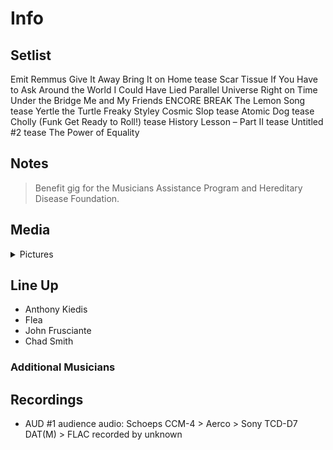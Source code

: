 # Info

## Setlist

Emit Remmus
Give It Away
Bring It on Home tease
Scar Tissue
If You Have to Ask
Around the World
I Could Have Lied
Parallel Universe
Right on Time
Under the Bridge
Me and My Friends
ENCORE BREAK
The Lemon Song tease
Yertle the Turtle
Freaky Styley
Cosmic Slop tease
Atomic Dog tease
Cholly (Funk Get Ready to Roll!) tease
History Lesson – Part II tease
Untitled #2 tease
The Power of Equality

## Notes

> Benefit gig for the Musicians Assistance Program and Hereditary Disease Foundation.

## Media 

<details>
  <summary>Pictures</summary>
  <!--<img alt="Setlist" title="Setlist" src="_.jpg" height="200" />
  <img alt="Clipping" title="Clipping" src="_.jpg" height="200" />
  <img alt="Flyer" title="Flyer" src="_.jpg" height="200" />-->
</details>

## Line Up

* Anthony Kiedis
* Flea
* John Frusciante
* Chad Smith

### Additional Musicians

## Recordings

* AUD #1 audience audio: Schoeps CCM-4 > Aerco > Sony TCD-D7 DAT(M) > FLAC recorded by unknown
